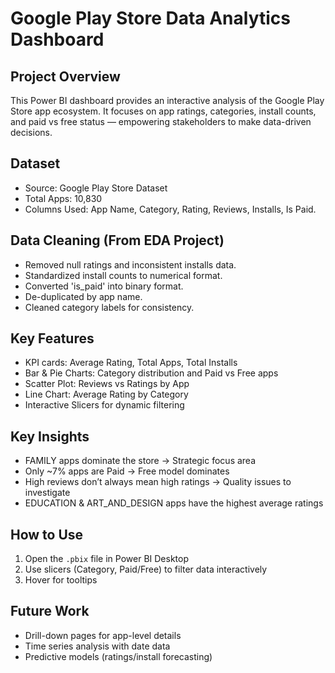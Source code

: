 # Google Play Store Data Analytics Dashboard

## Project Overview  
This Power BI dashboard provides an interactive analysis of the Google Play Store app ecosystem. It focuses on app ratings, categories, install counts, and paid vs free status — empowering stakeholders to make data-driven decisions.

## Dataset  
- Source: Google Play Store Dataset  
- Total Apps: 10,830  
- Columns Used: App Name, Category, Rating, Reviews, Installs, Is Paid.

## Data Cleaning (From EDA Project)  
- Removed null ratings and inconsistent installs data.  
- Standardized install counts to numerical format.  
- Converted 'is_paid' into binary format.  
- De-duplicated by app name.  
- Cleaned category labels for consistency.

## Key Features  
- KPI cards: Average Rating, Total Apps, Total Installs  
- Bar & Pie Charts: Category distribution and Paid vs Free apps  
- Scatter Plot: Reviews vs Ratings by App  
- Line Chart: Average Rating by Category  
- Interactive Slicers for dynamic filtering

## Key Insights  
- FAMILY apps dominate the store → Strategic focus area  
- Only ~7% apps are Paid → Free model dominates  
- High reviews don’t always mean high ratings → Quality issues to investigate  
- EDUCATION & ART_AND_DESIGN apps have the highest average ratings

## How to Use  
1. Open the `.pbix` file in Power BI Desktop  
2. Use slicers (Category, Paid/Free) to filter data interactively  
3. Hover for tooltips  

## Future Work  
- Drill-down pages for app-level details  
- Time series analysis with date data  
- Predictive models (ratings/install forecasting)
